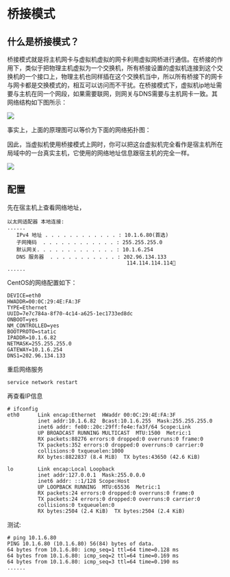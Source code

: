 # 桥接模式

## 什么是桥接模式？

桥接模式就是将主机网卡与虚拟机虚拟的网卡利用虚拟网桥进行通信。在桥接的作用下，类似于把物理主机虚拟为一个交换机，所有桥接设置的虚拟机连接到这个交换机的一个接口上，物理主机也同样插在这个交换机当中，所以所有桥接下的网卡与网卡都是交换模式的，相互可以访问而不干扰。在桥接模式下，虚拟机ip地址需要与主机在同一个网段，如果需要联网，则网关与DNS需要与主机网卡一致。其网络结构如下图所示：

![](https://gitee.com/morris131/morris-book/raw/master/Linux/vmware/image/桥接模式.png)


事实上，上面的原理图可以等价为下面的网络拓扑图：


因此，当虚拟机使用桥接模式上网时，你可以把这台虚拟机完全看作是宿主机所在局域中的一台真实主机，它使用的网络地址信息跟宿主机的完全一样。

![](https://gitee.com/morris131/morris-book/raw/master/Linux/vmware/image/桥接模式等价图.jpg)


## 配置

先在宿主机上查看网络地址，

```
以太网适配器 本地连接:
......
   IPv4 地址 . . . . . . . . . . . . : 10.1.6.80(首选)
   子网掩码  . . . . . . . . . . . . : 255.255.255.0
   默认网关. . . . . . . . . . . . . : 10.1.6.254
   DNS 服务器  . . . . . . . . . . . : 202.96.134.133
                                       114.114.114.114
......
```

CentOS的网络配置如下：
```
DEVICE=eth0
HWADDR=00:0C:29:4E:FA:3F
TYPE=Ethernet
UUID=7e7c784a-8f70-4c14-a625-1ec1733ed8dc
ONBOOT=yes
NM_CONTROLLED=yes
BOOTPROTO=static
IPADDR=10.1.6.82
NETMASK=255.255.255.0
GATEWAY=10.1.6.254
DNS1=202.96.134.133
```

重启网络服务
```
service network restart
```

再查看IP信息
````
# ifconfig
eth0      Link encap:Ethernet  HWaddr 00:0C:29:4E:FA:3F  
          inet addr:10.1.6.82  Bcast:10.1.6.255  Mask:255.255.255.0
          inet6 addr: fe80::20c:29ff:fe4e:fa3f/64 Scope:Link
          UP BROADCAST RUNNING MULTICAST  MTU:1500  Metric:1
          RX packets:88276 errors:0 dropped:0 overruns:0 frame:0
          TX packets:352 errors:0 dropped:0 overruns:0 carrier:0
          collisions:0 txqueuelen:1000 
          RX bytes:8822837 (8.4 MiB)  TX bytes:43650 (42.6 KiB)

lo        Link encap:Local Loopback  
          inet addr:127.0.0.1  Mask:255.0.0.0
          inet6 addr: ::1/128 Scope:Host
          UP LOOPBACK RUNNING  MTU:65536  Metric:1
          RX packets:24 errors:0 dropped:0 overruns:0 frame:0
          TX packets:24 errors:0 dropped:0 overruns:0 carrier:0
          collisions:0 txqueuelen:0 
          RX bytes:2504 (2.4 KiB)  TX bytes:2504 (2.4 KiB)

````
测试:
```
# ping 10.1.6.80
PING 10.1.6.80 (10.1.6.80) 56(84) bytes of data.
64 bytes from 10.1.6.80: icmp_seq=1 ttl=64 time=0.128 ms
64 bytes from 10.1.6.80: icmp_seq=2 ttl=64 time=0.169 ms
64 bytes from 10.1.6.80: icmp_seq=3 ttl=64 time=0.190 ms
......
```













